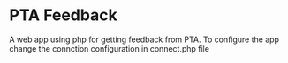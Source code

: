 # PTA Feedback
A web app using php for getting feedback from PTA. To configure the app change the connction configuration in connect.php file
